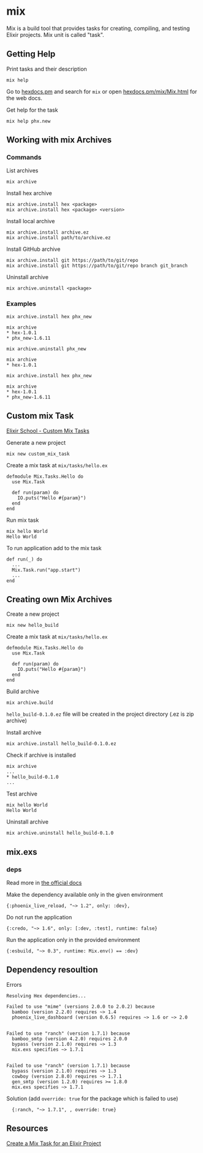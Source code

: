 # mix

Mix is a build tool that provides tasks for creating, compiling, and testing
Elixir projects. Mix unit is called "task".

## Getting Help

Print tasks and their description

    mix help

Go to [hexdocs.pm](https://hexdocs.pm) and search for `mix` or open [hexdocs.pm/mix/Mix.html](https://hexdocs.pm/mix/Mix.html) for the web docs.

Get help for the task

    mix help phx.new

## Working with mix Archives

### Commands

List archives

    mix archive

Install hex archive

    mix archive.install hex <package>
    mix archive.install hex <package> <version>

Install local archive

    mix archive.install archive.ez
    mix archive.install path/to/archive.ez

Install GitHub archive

    mix archive.install git https://path/to/git/repo
    mix archive.install git https://path/to/git/repo branch git_branch

Uninstall archive

    mix archive.uninstall <package>

### Examples

    mix archive.install hex phx_new

    mix archive
    * hex-1.0.1
    * phx_new-1.6.11

    mix archive.uninstall phx_new

    mix archive
    * hex-1.0.1

    mix archive.install hex phx_new

    mix archive
    * hex-1.0.1
    * phx_new-1.6.11

## Custom mix Task

[Elixir School - Custom Mix Tasks](https://elixirschool.com/en/lessons/intermediate/mix_tasks)

Generate a new project

    mix new custom_mix_task

Create a mix task at `mix/tasks/hello.ex`

    defmodule Mix.Tasks.Hello do
      use Mix.Task

      def run(param) do
        IO.puts("Hello #{param}")
      end
    end

Run mix task

    mix hello World
    Hello World

To run application add to the mix task

    def run(_) do
      ...
      Mix.Task.run("app.start")
      ...
    end

## Creating own Mix Archives

Create a new project

    mix new hello_build

Create a mix task at `mix/tasks/hello.ex`

    defmodule Mix.Tasks.Hello do
      use Mix.Task

      def run(param) do
        IO.puts("Hello #{param}")
      end
    end

Build archive

    mix archive.build

`hello_build-0.1.0.ez` file will be created in the project directory (.ez is zip archive)

Install archive

    mix archive.install hello_build-0.1.0.ez

Check if archive is installed

    mix archive
    ...
    * hello_build-0.1.0
    ...

Test archive

    mix hello World
    Hello World

Uninstall archive

    mix archive.uninstall hello_build-0.1.0

## mix.exs

### deps

Read more in [the official docs](https://hexdocs.pm/mix/1.13/Mix.Tasks.Deps.html)

Make the dependency available only in the given environment

    {:phoenix_live_reload, "~> 1.2", only: :dev},

Do not run the application

    {:credo, "~> 1.6", only: [:dev, :test], runtime: false}

Run the application only in the provided environment

    {:esbuild, "~> 0.3", runtime: Mix.env() == :dev}

## Dependency resoultion

Errors

    Resolving Hex dependencies...

    Failed to use "mime" (versions 2.0.0 to 2.0.2) because
      bamboo (version 2.2.0) requires ~> 1.4
      phoenix_live_dashboard (version 0.6.5) requires ~> 1.6 or ~> 2.0


    Failed to use "ranch" (version 1.7.1) because
      bamboo_smtp (version 4.2.0) requires 2.0.0
      bypass (version 2.1.0) requires ~> 1.3
      mix.exs specifies ~> 1.7.1


    Failed to use "ranch" (version 1.7.1) because
      bypass (version 2.1.0) requires ~> 1.3
      cowboy (version 2.8.0) requires ~> 1.7.1
      gen_smtp (version 1.2.0) requires >= 1.8.0
      mix.exs specifies ~> 1.7.1

Solution (add `override: true` for the package which is failed to use)

      {:ranch, "~> 1.7.1", , override: true}

## Resources

[Create a Mix Task for an Elixir Project](http://joeyates.info/2015/07/25/create-a-mix-task-for-an-elixir-project/)
